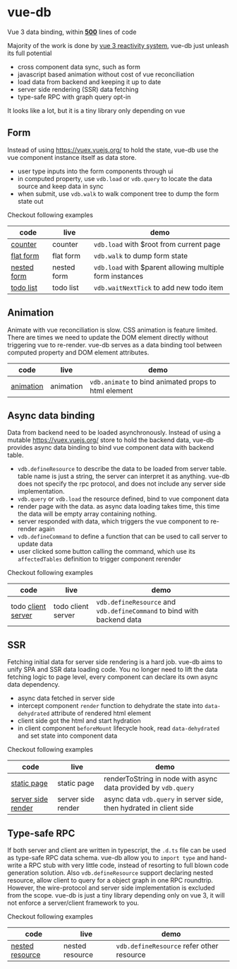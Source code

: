 # vue-db

Vue 3 data binding, within [**500**](./packages/vue-db/src/index.ts) lines of code

Majority of the work is done by [vue 3 reactivity system](https://vuejs.org/api/reactivity-core.html), vue-db just unleash its full potential

* cross component data sync, such as form
* javascript based animation without cost of vue reconciliation
* load data from backend and keeping it up to date
* server side rendering (SSR) data fetching
* type-safe RPC with graph query opt-in

It looks like a lot, but it is a tiny library only depending on vue

## Form

Instead of using https://vuex.vuejs.org/ to hold the state, vue-db use the vue component instance itself as data store.

* user type inputs into the form components through ui
* in computed property, use `vdb.load` or `vdb.query` to locate the data source and keep data in sync
* when submit, use `vdb.walk` to walk component tree to dump the form state out

Checkout following examples

| code | live | demo | 
| --- | --- | --- |
| [counter](./packages/demo-counter/) | counter | `vdb.load` with $root from current page |
| [flat form](./packages/demo-flat-form) | flat form | `vdb.walk` to dump form state |
| [nested form](./packages/demo-nestd-form) | nested form | `vdb.load` with $parent allowing multiple form instances |
| [todo list](./packages/demo-todo-local/) | todo list | `vdb.waitNextTick` to add new todo item |


## Animation

Animate with vue reconciliation is slow. CSS animation is feature limited. There are times we need to update the DOM element directly without triggering vue to re-render.
vue-db serves as a data binding tool between computed property and DOM element attributes.

| code | live | demo |
| --- | --- | --- |
| [animation](./packages/demo-animation) | animation | `vdb.animate` to bind animated props to html element |

## Async data binding

Data from backend need to be loaded asynchronously. Instead of using a mutable https://vuex.vuejs.org/ store to hold the backend data, vue-db provides async data binding to bind vue component data with backend table.

* `vdb.defineResource` to describe the data to be loaded from server table. table name is just a string, the server can interpret it as anything. vue-db does not specify the rpc protocol, and does not include any server side implementation.
* `vdb.query` or `vdb.load` the resource defined, bind to vue component data
* render page with the data. as async data loading takes time, this time the data will be empty array containing nothing.
* server responded with data, which triggers the vue component to re-render again
* `vdb.defineCommand` to define a function that can be used to call server to update data
* user clicked some button calling the command, which use its `affectedTables` definition to trigger component rerender

Checkout following examples 

| code | live | demo |
| --- | --- | --- |
| todo [client](./packages/demo-todo-client/) [server](./packages/demo-todo-server/) | todo client server | `vdb.defineResource` and `vdb.defineCommand` to bind with backend data |

## SSR

Fetching initial data for server side rendering is a hard job. vue-db aims to unify SPA and SSR data loading code. You no longer need to lift the data fetching logic to page level, every component can declare its own async data dependency.

* async data fetched in server side
* intercept component `render` function to dehydrate the state into `data-dehydrated` attribute of rendered html element
* client side got the html and start hydration
* in client component `beforeMount` lifecycle hook, read `data-dehydrated` and set state into component data

Checkout following examples 

| code | live | demo |
| --- | --- | --- |
| [static page](./packages/demo-static-page/) | static page | renderToString in node with async data provided by `vdb.query` |
| [server side render](./packages/demo-server-side-render) | server side render | async data `vdb.query` in server side, then hydrated in client side |

## Type-safe RPC

If both server and client are written in typescript, the `.d.ts` file can be used as type-safe RPC data schema. vue-db allow you to `import type` and hand-write a RPC stub with very little code, instead of resorting to full blown code generation solution. Also `vdb.defineResource` support declaring nested resource, allow client to query for a object graph in one RPC roundtrip. However, the wire-protocol and server side implementation is excluded from the scope. vue-db is just a tiny library depending only on vue 3, it will not enforce a server/client framework to you.

Checkout following examples 

| code | live | demo |
| --- | --- | --- |
| [nested resource](./packages/demo-nested-resource/) | nested resource | `vdb.defineResource` refer other resource |